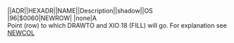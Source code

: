 ||ADR||HEXADR||NAME||Description||shadow||OS  
|96|$0060|NEWROW| |none|A  
Point (row) to which DRAWTO and XIO 18 (FILL) will go. For explanation see [NEWCOL](../NEWCOL/index.md)  

